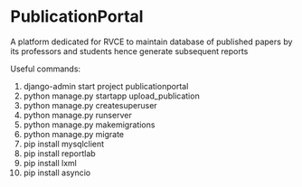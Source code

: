 # PublicationPortal
A platform dedicated for RVCE to maintain database of published papers by its professors and students hence generate subsequent reports

Useful commands:
1. django-admin start project publicationportal
2. python manage.py startapp upload_publication
3. python manage.py createsuperuser
4. python manage.py runserver
5. python manage.py makemigrations
6. python manage.py migrate
7. pip install mysqlclient
8. pip install reportlab
9. pip install lxml
10. pip install asyncio
